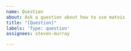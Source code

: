 ```yaml
---
name: Question
about: Ask a question about how to use matvis
title: "[Question]"
labels: 'Type: question'
assignees: steven-murray

---
```


<!-- Please ask your question below. Please try to be as specific as you can, and provide information about your installed version of matvis and Python -->
